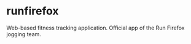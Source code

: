 runfirefox
==========

Web-based fitness tracking application. Official app of the Run Firefox jogging team.
